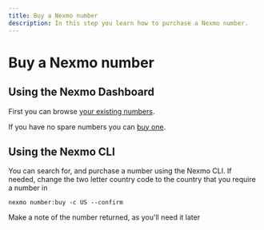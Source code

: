 ```yaml
---
title: Buy a Nexmo number
description: In this step you learn how to purchase a Nexmo number.
---
```


# Buy a Nexmo number 

## Using the Nexmo Dashboard

First you can browse [your existing numbers](https://dashboard.nexmo.com/your-numbers).

If you have no spare numbers you can [buy one](https://dashboard.nexmo.com/buy-numbers).

## Using the Nexmo CLI

You can search for, and purchase a number using the Nexmo CLI. If needed, change the two letter country code to the country that you require a number in

```
nexmo number:buy -c US --confirm
```

Make a note of the number returned, as you'll need it later
